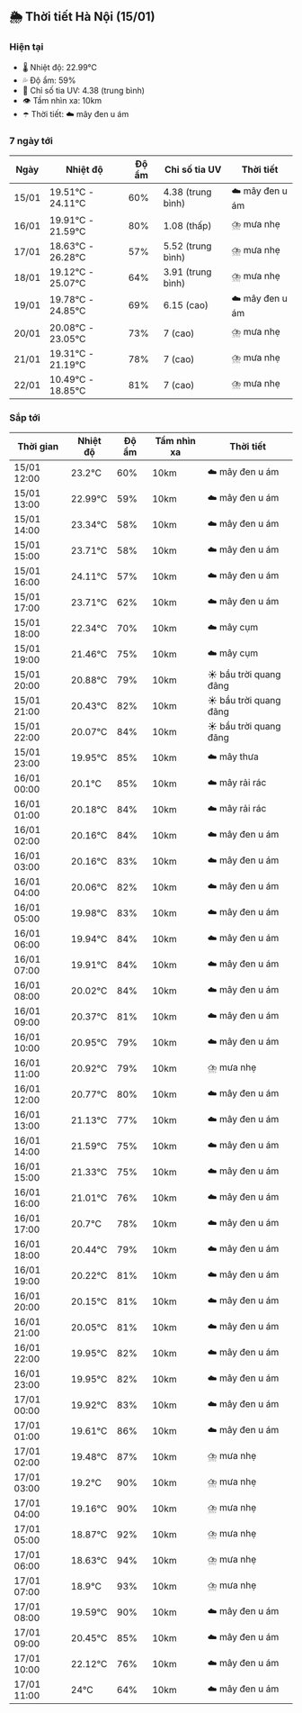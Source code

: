 ## 🌦️ Thời tiết Hà Nội (15/01)

### Hiện tại

- 🌡️ Nhiệt độ: 22.99℃
- 💦 Độ ẩm: 59%
- 🌟 Chỉ số tia UV: 4.38 (trung bình)
- 👁️ Tầm nhìn xa: 10km
- ☂️ Thời tiết: ☁️ mây đen u ám

### 7 ngày tới

| Ngày | Nhiệt độ | Độ ẩm | Chỉ số tia UV | Thời tiết |
| --- | --- | --- | --- | --- |
| 15/01 | 19.51℃ - 24.11℃ | 60% | 4.38 (trung bình) | ☁️ mây đen u ám |
| 16/01 | 19.91℃ - 21.59℃ | 80% | 1.08 (thấp) | ⛈️ mưa nhẹ |
| 17/01 | 18.63℃ - 26.28℃ | 57% | 5.52 (trung bình) | ⛈️ mưa nhẹ |
| 18/01 | 19.12℃ - 25.07℃ | 64% | 3.91 (trung bình) | ⛈️ mưa nhẹ |
| 19/01 | 19.78℃ - 24.85℃ | 69% | 6.15 (cao) | ☁️ mây đen u ám |
| 20/01 | 20.08℃ - 23.05℃ | 73% | 7 (cao) | ⛈️ mưa nhẹ |
| 21/01 | 19.31℃ - 21.19℃ | 78% | 7 (cao) | ⛈️ mưa nhẹ |
| 22/01 | 10.49℃ - 18.85℃ | 81% | 7 (cao) | ⛈️ mưa nhẹ |

### Sắp tới

| Thời gian | Nhiệt độ | Độ ẩm | Tầm nhìn xa | Thời tiết |
| --- | --- | --- | --- | --- |
| 15/01 12:00 | 23.2℃ | 60% | 10km | ☁️ mây đen u ám |
| 15/01 13:00 | 22.99℃ | 59% | 10km | ☁️ mây đen u ám |
| 15/01 14:00 | 23.34℃ | 58% | 10km | ☁️ mây đen u ám |
| 15/01 15:00 | 23.71℃ | 58% | 10km | ☁️ mây đen u ám |
| 15/01 16:00 | 24.11℃ | 57% | 10km | ☁️ mây đen u ám |
| 15/01 17:00 | 23.71℃ | 62% | 10km | ☁️ mây đen u ám |
| 15/01 18:00 | 22.34℃ | 70% | 10km | ☁️ mây cụm |
| 15/01 19:00 | 21.46℃ | 75% | 10km | ☁️ mây cụm |
| 15/01 20:00 | 20.88℃ | 79% | 10km | ☀️ bầu trời quang đãng |
| 15/01 21:00 | 20.43℃ | 82% | 10km | ☀️ bầu trời quang đãng |
| 15/01 22:00 | 20.07℃ | 84% | 10km | ☀️ bầu trời quang đãng |
| 15/01 23:00 | 19.95℃ | 85% | 10km | ☁️ mây thưa |
| 16/01 00:00 | 20.1℃ | 85% | 10km | ☁️ mây rải rác |
| 16/01 01:00 | 20.18℃ | 84% | 10km | ☁️ mây rải rác |
| 16/01 02:00 | 20.16℃ | 84% | 10km | ☁️ mây đen u ám |
| 16/01 03:00 | 20.16℃ | 83% | 10km | ☁️ mây đen u ám |
| 16/01 04:00 | 20.06℃ | 82% | 10km | ☁️ mây đen u ám |
| 16/01 05:00 | 19.98℃ | 83% | 10km | ☁️ mây đen u ám |
| 16/01 06:00 | 19.94℃ | 84% | 10km | ☁️ mây đen u ám |
| 16/01 07:00 | 19.91℃ | 84% | 10km | ☁️ mây đen u ám |
| 16/01 08:00 | 20.02℃ | 84% | 10km | ☁️ mây đen u ám |
| 16/01 09:00 | 20.37℃ | 81% | 10km | ☁️ mây đen u ám |
| 16/01 10:00 | 20.95℃ | 79% | 10km | ☁️ mây đen u ám |
| 16/01 11:00 | 20.92℃ | 79% | 10km | ⛈️ mưa nhẹ |
| 16/01 12:00 | 20.77℃ | 80% | 10km | ☁️ mây đen u ám |
| 16/01 13:00 | 21.13℃ | 77% | 10km | ☁️ mây đen u ám |
| 16/01 14:00 | 21.59℃ | 75% | 10km | ☁️ mây đen u ám |
| 16/01 15:00 | 21.33℃ | 75% | 10km | ☁️ mây đen u ám |
| 16/01 16:00 | 21.01℃ | 76% | 10km | ☁️ mây đen u ám |
| 16/01 17:00 | 20.7℃ | 78% | 10km | ☁️ mây đen u ám |
| 16/01 18:00 | 20.44℃ | 79% | 10km | ☁️ mây đen u ám |
| 16/01 19:00 | 20.22℃ | 81% | 10km | ☁️ mây đen u ám |
| 16/01 20:00 | 20.15℃ | 81% | 10km | ☁️ mây đen u ám |
| 16/01 21:00 | 20.05℃ | 81% | 10km | ☁️ mây đen u ám |
| 16/01 22:00 | 19.95℃ | 82% | 10km | ☁️ mây đen u ám |
| 16/01 23:00 | 19.95℃ | 82% | 10km | ☁️ mây đen u ám |
| 17/01 00:00 | 19.92℃ | 83% | 10km | ☁️ mây đen u ám |
| 17/01 01:00 | 19.61℃ | 86% | 10km | ☁️ mây đen u ám |
| 17/01 02:00 | 19.48℃ | 87% | 10km | ⛈️ mưa nhẹ |
| 17/01 03:00 | 19.2℃ | 90% | 10km | ⛈️ mưa nhẹ |
| 17/01 04:00 | 19.16℃ | 90% | 10km | ⛈️ mưa nhẹ |
| 17/01 05:00 | 18.87℃ | 92% | 10km | ⛈️ mưa nhẹ |
| 17/01 06:00 | 18.63℃ | 94% | 10km | ⛈️ mưa nhẹ |
| 17/01 07:00 | 18.9℃ | 93% | 10km | ⛈️ mưa nhẹ |
| 17/01 08:00 | 19.59℃ | 90% | 10km | ☁️ mây đen u ám |
| 17/01 09:00 | 20.45℃ | 85% | 10km | ☁️ mây đen u ám |
| 17/01 10:00 | 22.12℃ | 76% | 10km | ☁️ mây đen u ám |
| 17/01 11:00 | 24℃ | 64% | 10km | ☁️ mây đen u ám |
